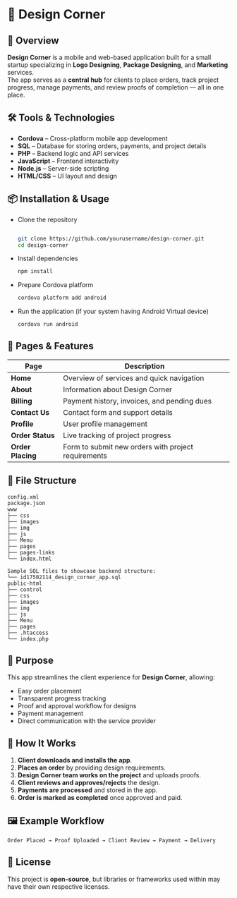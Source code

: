 
# 🎨 Design Corner

## 📌 Overview
**Design Corner** is a mobile and web-based application built for a small startup specializing in **Logo Designing**, **Package Designing**, and **Marketing** services.  
The app serves as a **central hub** for clients to place orders, track project progress, manage payments, and review proofs of completion — all in one place.

## 🛠 Tools & Technologies
- **Cordova** – Cross-platform mobile app development
- **SQL** – Database for storing orders, payments, and project details
- **PHP** – Backend logic and API services
- **JavaScript** – Frontend interactivity
- **Node.js** – Server-side scripting
- **HTML/CSS** – UI layout and design

## 📦 Installation & Usage
- Clone the repository
    ```bash

    git clone https://github.com/yourusername/design-corner.git
    cd design-corner

    ```
- Install dependencies
    ``` bash
    npm install 
    ```

- Prepare Cordova platform
    ``` bash
    cordova platform add android
    ```

- Run the application (if your system having Android Virtual device)
    ``` bash
    cordova run android
    ```


## 📂 Pages & Features
| Page | Description |
|------|-------------|
| **Home** | Overview of services and quick navigation |
| **About** | Information about Design Corner |
| **Billing** | Payment history, invoices, and pending dues |
| **Contact Us** | Contact form and support details |
| **Profile** | User profile management |
| **Order Status** | Live tracking of project progress |
| **Order Placing** | Form to submit new orders with project requirements |

## 📂 File Structure

```
config.xml
package.json
www
├── css
├── images
├── img
├── js
├── Menu
├── pages
├── pages-links
└── index.html

Sample SQL files to showcase backend structure:
└── id17502114_design_corner_app.sql
public-html
├── control
├── css
├── images
├── img
├── js
├── Menu
├── pages
├── .htaccess
└── index.php
```
## 🎯 Purpose
This app streamlines the client experience for **Design Corner**, allowing:
- Easy order placement
- Transparent progress tracking
- Proof and approval workflow for designs
- Payment management
- Direct communication with the service provider

## 🚀 How It Works
1. **Client downloads and installs the app**.
2. **Places an order** by providing design requirements.
3. **Design Corner team works on the project** and uploads proofs.
4. **Client reviews and approves/rejects** the design.
5. **Payments are processed** and stored in the app.
6. **Order is marked as completed** once approved and paid.

## 🖼 Example Workflow
```
Order Placed → Proof Uploaded → Client Review → Payment → Delivery
```

## 📄 License
This project is **open-source**, but libraries or frameworks used within may have their own respective licenses.
